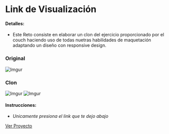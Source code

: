 # Link de Visualización

#### Detalles:

- Este Reto consiste en elaborar un clon del ejercicio proporcionado por el couch haciendo uso de todas nuetras habilidades de maquetación adaptando un diseño con responsive design.

### Original
![Imgur](https://i.imgur.com/p1w5iJg.png)

### Clon
![Imgur](https://i.imgur.com/E6eBEtOl.png)
![Imgur](https://i.imgur.com/0R3imxXl.png)

#### Instrucciones:

- _Unicamente presiona el link que te dejo abajo_

[Ver Proyecto](https://aricanomx.github.io/PM_Reto-Maquetacion-Responsive/)
